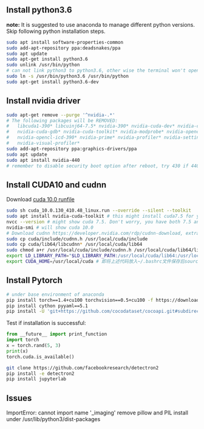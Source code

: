 ## Install python3.6
**note:** It is suggested to use anaconda to manage different python versions. Skip following python installation steps.
```bash
sudo apt install software-properties-common
sudo add-apt-repository ppa:deadsnakes/ppa
sudo apt update
sudo apt-get install python3.6
sudo unlink /usr/bin/python
# can not link python3 to python3.6, other wise the terminal won't open
sudo ln -s /usr/bin/python3.6 /usr/bin/python
sudo apt-get install python3.6-dev
```

## Install nvidia driver
```bash
sudo apt-get remove --purge '^nvidia-.*'
# The following packages will be REMOVED:
#   libcuda1-390* libcuinj64-7.5* nvidia-390* nvidia-cuda-dev* nvidia-cuda-doc*
#   nvidia-cuda-gdb* nvidia-cuda-toolkit* nvidia-modprobe* nvidia-opencl-dev*
#   nvidia-opencl-icd-390* nvidia-prime* nvidia-profiler* nvidia-settings*
#   nvidia-visual-profiler*
sudo add-apt-repository ppa:graphics-drivers/ppa
sudo apt update
sudo apt install nvidia-440
# remember to disable security boot option after reboot, try 430 if 440 is not found
```

## Install CUDA10 and cudnn
Download [cuda 10.0 runfile](https://developer.nvidia.com/cuda-10.0-download-archive?target_os=Linux&target_arch=x86_64&target_distro=Ubuntu&target_version=1604&target_type=runfilelocal)
```bash
sudo sh cuda_10.0.130_410.48_linux.run --override --silent --toolkit
sudo apt install nvidia-cuda-toolkit # this might install cuda7.5 for you
nvcc --version # might show cuda 7.5. Don't worry, you have both 7.5 and 10.0 installed
nvidia-smi # will show cuda 10.0
# Download cudnn https://developer.nvidia.com/rdp/cudnn-download, extract the tgz file to ~/Download/cuda
sudo cp cuda/include/cudnn.h /usr/local/cuda/include
sudo cp cuda/lib64/libcudnn* /usr/local/cuda/lib64
sudo chmod a+r /usr/local/cuda/include/cudnn.h /usr/local/cuda/lib64/libcudnn*
export LD_LIBRARY_PATH="$LD_LIBRARY_PATH:/usr/local/cuda/lib64:/usr/local/cuda/extras/CUPTI/lib64"
export CUDA_HOME=/usr/local/cuda # 即将上述代码放入~/.bashrc文件保存后source ~/.bashrc
```

## Install Pytorch
```bash
# under base environment of anaconda
pip install torch==1.4+cu100 torchvision==0.5+cu100 -f https://download.pytorch.org/whl/torch_stable.html
pip install cython pyyaml==5.1
pip install -U 'git+https://github.com/cocodataset/cocoapi.git#subdirectory=PythonAPI'
```
Test if installation is successful:
```python
from __future__ import print_function
import torch
x = torch.rand(5, 3)
print(x)
torch.cuda.is_available()
```

```bash
git clone https://github.com/facebookresearch/detectron2
pip install -e detectron2
pip install jupyterlab
```

## Issues
ImportError: cannot import name '_imaging'
remove pillow and PIL install under /usr/lib/python3/dist-packages
